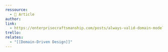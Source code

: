```yaml
---
ressource:
  - 📰 Article
author: 
link:
  - https://enterprisecraftsmanship.com/posts/always-valid-domain-model/
trello: 
relates:
  - "[[Domain-Driven Design]]"
---
```

